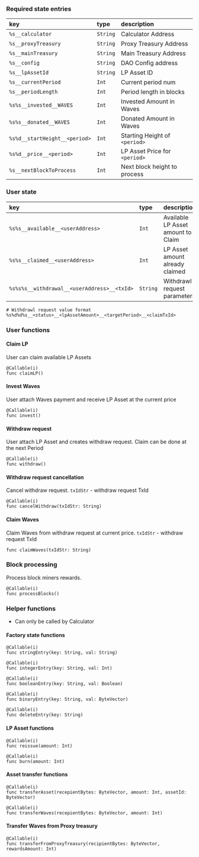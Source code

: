 ### Required state entries

| key                           | type     | description                   |
| :---------------------------- | :------- | :---------------------------- |
| `%s__calculator`              | `String` | Calculator Address            |
| `%s__proxyTreasury`           | `String` | Proxy Treasury Address        |
| `%s__mainTreasury`            | `String` | Main Treasury Address         |
| `%s__config`                  | `String` | DAO Config address            |
| `%s__lpAssetId`               | `String` | LP Asset ID                   |
| `%s__currentPeriod`           | `Int`    | Current period num            |
| `%s__periodLength`            | `Int`    | Period length in blocks       |
| `%s%s__invested__WAVES`       | `Int`    | Invested Amount in Waves      |
| `%s%s__donated__WAVES`        | `Int`    | Donated Amount in Waves       |
| `%s%d__startHeight__<period>` | `Int`    | Starting Height of `<period>` |
| `%s%d__price__<period>`       | `Int`    | LP Asset Price for `<period>` |
| `%s__nextBlockToProcess`      | `Int`    | Next block height to process  |

### User state
| key                                         | type     | description                        |
| :------------------------------------------ | :------- | :--------------------------------- |
| `%s%s__available__<userAddress>`            | `Int`    | Available LP Asset amount to Claim |
| `%s%s__claimed__<userAddress>`              | `Int`    | LP Asset amount already claimed    |
| `%s%s%s__withdrawal__<userAddress>__<txId>` | `String` | Withdrawl request parameters       |
```
# Withdrawl request value format
%s%d%d%s__<status>__<lpAssetAmount>__<targetPeriod>__<claimTxId>
```


### User functions
#### Claim LP
User can claim available LP Assets
```
@Callable(i)
func claimLP()
```
#### Invest Waves
User attach Waves payment and receive LP Asset at the current price
```
@Callable(i)
func invest()
```
#### Withdraw request
User attach LP Asset and creates withdraw request.
Claim can be done at the next Period
```
@Callable(i)
func withdraw()
```
#### Withdraw request cancellation
Cancel withdraw request. 
`txIdStr` - withdraw request TxId
```
@Callable(i)
func cancelWithdraw(txIdStr: String)
```
#### Claim Waves
Claim Waves from withdraw request at current price. 
`txIdStr` - withdraw request TxId
```
func claimWaves(txIdStr: String)
```
### Block processing
Process block miners rewards. 
```
@Callable(i)
func processBlocks()
```

### Helper functions
- Can only be called by Calculator
#### Factory state functions 
```
@Callable(i)
func stringEntry(key: String, val: String)

@Callable(i)
func integerEntry(key: String, val: Int)

@Callable(i)
func booleanEntry(key: String, val: Boolean)

@Callable(i)
func binaryEntry(key: String, val: ByteVector)

@Callable(i)
func deleteEntry(key: String)
```
#### LP Asset functions
```
@Callable(i)
func reissue(amount: Int)

@Callable(i)
func burn(amount: Int)
```
#### Asset transfer functions
```
@Callable(i)
func transferAsset(recepientBytes: ByteVector, amount: Int, assetId: ByteVector)

@Callable(i)
func transferWaves(recepientBytes: ByteVector, amount: Int)
```
#### Transfer Waves from Proxy treasury
```
@Callable(i)
func transferFromProxyTreasury(recipientBytes: ByteVector, rewardsAmount: Int)
```
